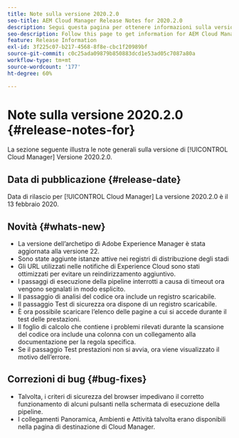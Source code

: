 ```yaml
---
title: Note sulla versione 2020.2.0
seo-title: AEM Cloud Manager Release Notes for 2020.2.0
description: Segui questa pagina per ottenere informazioni sulla versione 2020.2.0 di Cloud Manager
seo-description: Follow this page to get information for AEM Cloud Manager Release 2020.2.0
feature: Release Information
exl-id: 3f225c07-b217-4568-8f8e-cbc1f20989bf
source-git-commit: c0c25ada09879b850883dcd1e53ad05c7087a80a
workflow-type: tm+mt
source-wordcount: '177'
ht-degree: 60%

---
```


# Note sulla versione 2020.2.0 {#release-notes-for}

La sezione seguente illustra le note generali sulla versione di [!UICONTROL Cloud Manager] Versione 2020.2.0.

## Data di pubblicazione {#release-date}

Data di rilascio per [!UICONTROL Cloud Manager] La versione 2020.2.0 è il 13 febbraio 2020.

## Novità {#whats-new}

* La versione dell’archetipo di Adobe Experience Manager è stata aggiornata alla versione 22.
* Sono state aggiunte istanze attive nei registri di distribuzione degli stadi
* Gli URL utilizzati nelle notifiche di Experience Cloud sono stati ottimizzati per evitare un reindirizzamento aggiuntivo.
* I passaggi di esecuzione della pipeline interrotti a causa di timeout ora vengono segnalati in modo esplicito.
* Il passaggio di analisi del codice ora include un registro scaricabile.
* Il passaggio Test di sicurezza ora dispone di un registro scaricabile.
* È ora possibile scaricare l’elenco delle pagine a cui si accede durante il test delle prestazioni.
* Il foglio di calcolo che contiene i problemi rilevati durante la scansione del codice ora include una colonna con un collegamento alla documentazione per la regola specifica.
* Se il passaggio Test prestazioni non si avvia, ora viene visualizzato il motivo dell’errore.

## Correzioni di bug {#bug-fixes}

* Talvolta, i criteri di sicurezza del browser impedivano il corretto funzionamento di alcuni pulsanti nella schermata di esecuzione della pipeline.
* I collegamenti Panoramica, Ambienti e Attività talvolta erano disponibili nella pagina di destinazione di Cloud Manager.
